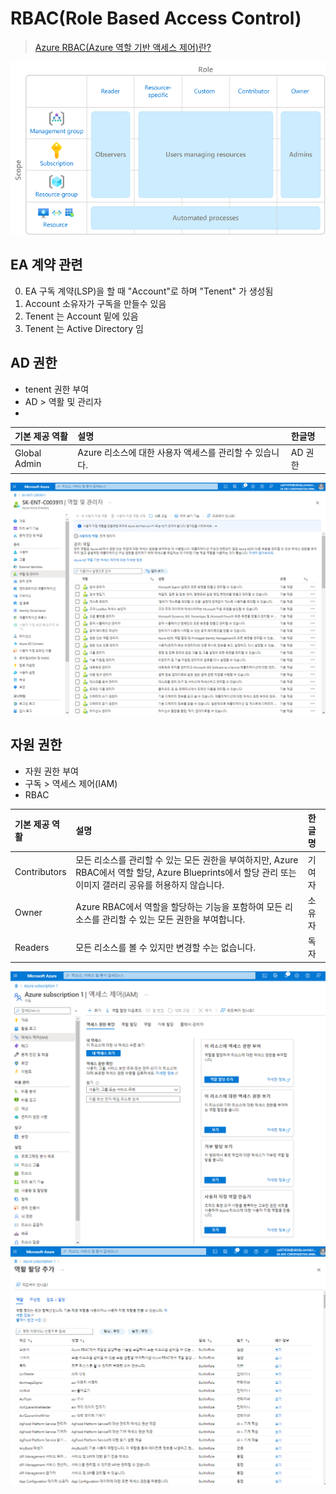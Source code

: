 # RBAC(Role Based Access Control)
> [Azure RBAC(Azure 역할 기반 액세스 제어)란?](https://docs.microsoft.com/ko-kr/azure/role-based-access-control/overview)

![rbac-least-privilege.png](./img/rbac-least-privilege.png)

## EA 계약 관련
0. EA 구독 계약(LSP)을 할 때 "Account"로 하며 "Tenent" 가 생성됨
1. Account 소유자가 구독을 만들수 있음
2. Tenent 는 Account 밑에 있음
3. Tenent 는 Active Directory 임  

## AD 권한 
- tenent 권한 부여
- AD > 역활 및 관리자  
- 
| 기본 제공 역활 | 설명 | 한글명 |
|:---|:---|:---|
| Global Admin  | Azure 리소스에 대한 사용자 액세스를 관리할 수 있습니다. | AD 권한 |  
![AD-역활및관리자.png](./img/AD-역활및관리자.png)

## 자원 권한
- 자원 권한 부여
- 구독 > 역세스 제어(IAM)
- RBAC

| 기본 제공 역활 | 설명 | 한글명 |
|:---|:---|:---|
| Contributors  | 모든 리소스를 관리할 수 있는 모든 권한을 부여하지만, Azure RBAC에서 역할 할당, Azure Blueprints에서 할당 관리 또는 이미지 갤러리 공유를 허용하지 않습니다. | 기여자 |
| Owner  | Azure RBAC에서 역할을 할당하는 기능을 포함하여 모든 리소스를 관리할 수 있는 모든 권한을 부여합니다. | 소유자 |
| Readers  | 모든 리소스를 볼 수 있지만 변경할 수는 없습니다. | 독자 |  

![구독-액세스제어(IAM).png](./img/구독-액세스제어(IAM).png)
![구독-액세스제어(IAM)-역할할당제어.png](./img/구독-액세스제어(IAM)-역할할당제어.png)